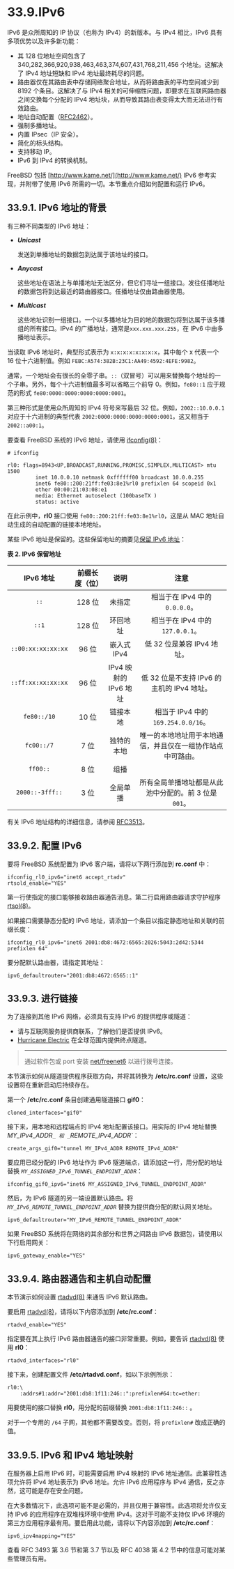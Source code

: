 # 33.9.IPv6

IPv6 是众所周知的 IP 协议（也称为 IPv4）的新版本。与 IPv4 相比，IPv6 具有多项优势以及许多新功能：

- 其 128 位地址空间包含了 340,282,366,920,938,463,463,374,607,431,768,211,456 个地址。这解决了 IPv4 地址短缺和 IPv4 地址最终耗尽的问题。
- 路由器仅在其路由表中存储网络聚合地址，从而将路由表的平均空间减少到 8192 个条目。这解决了与 IPv4 相关的可伸缩性问题，即要求在互联网路由器之间交换每个分配的 IPv4 地址块，从而导致其路由表变得太大而无法进行有效路由。
- 地址自动配置（[RFC2462](http://www.ietf.org/rfc/rfc2462.txt)）。
- 强制多播地址。
- 内置 IPsec（IP 安全）。
- 简化的标头结构。
- 支持移动 IP。
- IPv6 到 IPv4 的转换机制。

FreeBSD 包括 [http://www.kame.net/](http://www.kame.net/) IPv6 参考实现，并附带了使用 IPv6 所需的一切。本节重点介绍如何配置和运行 IPv6。

## 33.9.1. IPv6 地址的背景

有三种不同类型的 IPv6 地址：

- _**Unicast**_

  发送到单播地址的数据包到达属于该地址的接口。

- _**Anycast**_

  这些地址在语法上与单播地址无法区分，但它们寻址一组接口。发往任播地址的数据包将到达最近的路由器接口。任播地址仅由路由器使用。

- _**Multicast**_

  这些地址识别一组接口。一个以多播地址为目的地的数据包将到达属于该多播组的所有接口。IPv4 的广播地址，通常是`xxx.xxx.xxx.255`，在 IPv6 中由多播地址表示。

当读取 IPv6 地址时，典型形式表示为 `x:x:x:x:x:x:x:x`，其中每个 x 代表一个 16 位十六进制值。例如 `FEBC:A574:382B:23C1:AA49:4592:4EFE:9982`。

通常，一个地址会有很长的全零子串。`::`（双冒号）可以用来替换每个地址的一个子串。另外，每个十六进制值最多可以省略三个前导 0。例如，`fe80::1` 应于规范的形式 `fe80:0000:0000:0000:0000:0001`。

第三种形式是使用众所周知的 IPv4 符号来写最后 32 位。例如，`2002::10.0.0.1` 对应于十六进制的典型代表 `2002:0000:0000:0000:0000:0001`，这又相当于 `2002::a00:1`。

要查看 FreeBSD 系统的 IPv6 地址，请使用 [ifconfig(8)](https://www.freebsd.org/cgi/man.cgi?query=ifconfig&sektion=8&format=html)：

```
# ifconfig
```

```
rl0: flags=8943<UP,BROADCAST,RUNNING,PROMISC,SIMPLEX,MULTICAST> mtu 1500
         inet 10.0.0.10 netmask 0xffffff00 broadcast 10.0.0.255
         inet6 fe80::200:21ff:fe03:8e1%rl0 prefixlen 64 scopeid 0x1
         ether 00:00:21:03:08:e1
         media: Ethernet autoselect (100baseTX )
         status: active
```

在此示例中，**rl0** 接口使用 `fe80::200:21ff:fe03:8e1%rl0`，这是从 MAC 地址自动生成的自动配置的链接本地地址。

某些 IPv6 地址是保留的。这些保留地址的摘要见[保留 IPv6 地址](https://docs.freebsd.org/en/books/handbook/advanced-networking/#reservedip6)：

**表 2. IPv6 保留地址**

|     IPv6 地址      | 前缀长度（位） |         说明          |                            注意                            |
| :----------------: | :------------: | :-------------------: | :--------------------------------------------------------: |
|        `::`        |     128 位     |        未指定         |               相当于在 IPv4 中的 `0.0.0.0`。               |
|       `::1`        |     128 位     |       环回地址        |              相当于在 IPv4 中的 `127.0.0.1`。              |
| `::00:xx:xx:xx:xx` |     96 位      |      嵌入式 IPv4      |                 低 32 位是兼容 IPv4 地址。                 |
| `::ff:xx:xx:xx:xx` |     96 位      | IPv4 映射的 IPv6 地址 |         低 32 位是不支持 IPv6 的主机的 IPv4 地址。         |
|    `fe80::/10`     |     10 位      |       链接本地        |            相当于 IPv4 中的 `169.254.0.0/16`。             |
|     `fc00::/7`     |      7 位      |      独特的本地       | 唯一的本地地址用于本地通信，并且仅在一组协作站点中可路由。 |
|      `ff00::`      |      8 位      |         组播          |                                                            |
|  `2000::-3fff::`   |      3 位      |       全局单播        |   所有全局单播地址都是从此池中分配的。前 3 位是 `001`。    |

有关 IPv6 地址结构的详细信息，请参阅 [RFC3513](http://www.ietf.org/rfc/rfc3513.txt)。

## 33.9.2. 配置 IPv6

要将 FreeBSD 系统配置为 IPv6 客户端，请将以下两行添加到 **rc.conf** 中：

```
ifconfig_rl0_ipv6="inet6 accept_rtadv"
rtsold_enable="YES"
```

第一行使指定的接口能够接收路由器通告消息。第二行启用路由器请求守护程序 [rtsol(8)](https://www.freebsd.org/cgi/man.cgi?query=rtsol&sektion=8&format=html)。

如果接口需要静态分配的 IPv6 地址，请添加一个条目以指定静态地址和关联的前缀长度：

```
ifconfig_rl0_ipv6="inet6 2001:db8:4672:6565:2026:5043:2d42:5344 prefixlen 64"
```

要分配默认路由器，请指定其地址：

```
ipv6_defaultrouter="2001:db8:4672:6565::1"
```

## 33.9.3. 进行链接

为了连接到其他 IPv6 网络，必须具有支持 IPv6 的提供程序或隧道：

- 请与互联网服务提供商联系，了解他们是否提供 IPv6。
- [Hurricane Electric](http://www.tunnelbroker.net/) 在全球范围内提供终点隧道。

> ---
>
> 通过软件包或 port 安装 [net/freenet6](https://cgit.freebsd.org/ports/tree/net/freenet6/pkg-descr) 以进行拨号连接。

本节演示如何从隧道提供程序获取方向，并将其转换为 **/etc/rc.conf** 设置，这些设置将在重新启动后持续存在。

第一个 **/etc/rc.conf** 条目创建通用隧道接口 **gif0**：

```
cloned_interfaces="gif0"
```

接下来，用本地和远程端点的 IPv4 地址配置该接口。用实际的 IPv4 地址替换 _MY_IPv4_ADDR`_ 和 _`REMOTE_IPv4_ADDR`_：

```
create_args_gif0="tunnel MY_IPv4_ADDR REMOTE_IPv4_ADDR"
```

要应用已经分配的 IPv6 地址作为 IPv6 隧道端点，请添加这一行，用分配的地址替换 _`MY_ASSIGNED_IPv6_TUNNEL_ENDPOINT_ADDR`_：

```
ifconfig_gif0_ipv6="inet6 MY_ASSIGNED_IPv6_TUNNEL_ENDPOINT_ADDR"
```

然后，为 IPv6 隧道的另一端设置默认路由。将 _`MY_IPv6_REMOTE_TUNNEL_ENDPOINT_ADDR`_ 替换为提供商分配的默认网关地址。

```
ipv6_defaultrouter="MY_IPv6_REMOTE_TUNNEL_ENDPOINT_ADDR"
```

如果 FreeBSD 系统将在网络的其余部分和世界之间路由 IPv6 数据包，请使用以下行启用网关：

```
ipv6_gateway_enable="YES"
```

## 33.9.4. 路由器通告和主机自动配置

本节演示如何设置 [rtadvd(8)](https://www.freebsd.org/cgi/man.cgi?query=rtadvd&sektion=8&format=html) 来通告 IPv6 默认路由。

要启用 [rtadvd(8)](https://www.freebsd.org/cgi/man.cgi?query=rtadvd&sektion=8&format=html)，请将以下内容添加到 **/etc/rc.conf**：

```
rtadvd_enable="YES"
```

指定要在其上执行 IPv6 路由器通告的接口非常重要。例如，要告诉 [rtadvd(8)](https://www.freebsd.org/cgi/man.cgi?query=rtadvd&sektion=8&format=html) 使用 **rl0**：

```
rtadvd_interfaces="rl0"
```

接下来，创建配置文件 **/etc/rtadvd.conf**，如以下示例所示：

```
rl0:\
	:addrs#1:addr="2001:db8:1f11:246::":prefixlen#64:tc=ether:
```

用要使用的接口替换 **rl0**，用分配的前缀替换 `2001:db8:1f11:246::` 。

对于一个专用的 `/64` 子网，其他都不需要改变。否则，将 `prefixlen#` 改成正确的值。

## 33.9.5. IPv6 和 IPv4 地址映射

在服务器上启用 IPv6 时，可能需要启用 IPv4 映射的 IPv6 地址通信。此兼容性选项允许将 IPv4 地址表示为 IPv6 地址。允许 IPv6 应用程序与 IPv4 通信，反之亦然，这可能是存在安全问题。

在大多数情况下，此选项可能不是必需的，并且仅用于兼容性。此选项将允许仅支持 IPv6 的应用程序在双堆栈环境中使用 IPv4。这对于可能不支持仅 IPv6 环境的第三方应用程序最有用。要启用此功能，请将以下内容添加到 **/etc/rc.conf**：

```
ipv6_ipv4mapping="YES"
```

查看 RFC 3493 第 3.6 节和第 3.7 节以及 RFC 4038 第 4.2 节中的信息可能对某些管理员有用。